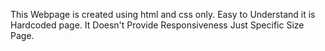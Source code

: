 This Webpage is created using html and css only.
Easy to Understand it is Hardcoded page. 
It Doesn't Provide Responsiveness Just Specific Size Page.
